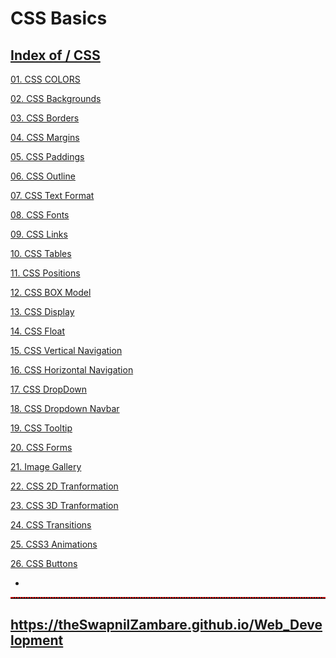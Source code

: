 # CSS Basics

##  <a href="https://theswapnilzambare.github.io/Web_Development/CSS">Index of / CSS</a>


<a href="https://theswapnilzambare.github.io/Web_Development/CSS/CSS_Basics/01_CSS_COLORS.html" target="_blank">01. CSS COLORS</a>

<a href="https://theswapnilzambare.github.io/Web_Development/CSS/CSS_Basics/02_CSS_Backgrounds.html" target="_blank">02. CSS Backgrounds</a>

<a href="https://theswapnilzambare.github.io/Web_Development/CSS/CSS_Basics/03_CSS_Borders.html" target="_blank">03. CSS Borders</a>

<a href="https://theswapnilzambare.github.io/Web_Development/CSS/CSS_Basics/04_CSS_Margins.html" target="_blank">04. CSS Margins</a>

<a href="https://theswapnilzambare.github.io/Web_Development/CSS/CSS_Basics/05_CSS_Paddings.html" target="_blank">05. CSS Paddings</a>

<a href="https://theswapnilzambare.github.io/Web_Development/CSS/CSS_Basics/06_CSS-Outline.html" target="_blank">06. CSS Outline</a>

<a href="https://theswapnilzambare.github.io/Web_Development/CSS/CSS_Basics/07_CSS_TEXT_Format.html" target="_blank">07. CSS Text Format</a>

<a href="https://theswapnilzambare.github.io/Web_Development/CSS/CSS_Basics/08_CSS_Fonts.html" target="_blank">08. CSS Fonts</a>

<a href="https://theswapnilzambare.github.io/Web_Development/CSS/CSS_Basics/09_CSS_Links.html" target="_blank">09. CSS Links</a>

<a href="https://theswapnilzambare.github.io/Web_Development/CSS/CSS_Basics/10_CSS_Tables.html" target="_blank">10. CSS Tables</a>

<a href="https://theswapnilzambare.github.io/Web_Development/CSS/CSS_Basics/11_CSS_Positions.html" target="_blank">11. CSS Positions</a>

<a href="https://theswapnilzambare.github.io/Web_Development/CSS/CSS_Basics/12_CSS_BOX_Model.html" target="_blank">12. CSS BOX Model</a>

<a href="https://theswapnilzambare.github.io/Web_Development/CSS/CSS_Basics/13_CSS_Display.html" target="_blank">13. CSS Display</a>

<a href="https://theswapnilzambare.github.io/Web_Development/CSS/CSS_Basics/14_CSS_Float.html" target="_blank">14. CSS Float</a>

<a href="https://theswapnilzambare.github.io/Web_Development/CSS/CSS_Basics/15_CSS_Vertical_Navigation.html" target="_blank">15. CSS Vertical Navigation</a>

<a href="https://theswapnilzambare.github.io/Web_Development/CSS/CSS_Basics/16_CSS_Horizontal_Navigation.html" target="_blank">16. CSS Horizontal Navigation</a>

<a href="https://theswapnilzambare.github.io/Web_Development/CSS/CSS_Basics/17_CSS_DropDown.html" target="_blank">17. CSS DropDown</a>

<a href="https://theswapnilzambare.github.io/Web_Development/CSS/CSS_Basics/18_CSS_Dropdown_Navbar.html" target="_blank">18. CSS Dropdown Navbar</a>

<a href="https://theswapnilzambare.github.io/Web_Development/CSS/CSS_Basics/19_CSS_Tooltip.html" target="_blank">19. CSS Tooltip</a>

<a href="https://theswapnilzambare.github.io/Web_Development/CSS/CSS_Basics/20_CSS_Forms.html" target="_blank">20. CSS Forms</a>

<a href="https://theswapnilzambare.github.io/Web_Development/CSS/CSS_Basics/21_Image_Gallery.html" target="_blank">21. Image Gallery</a>

<a href="https://theswapnilzambare.github.io/Web_Development/CSS/CSS_Basics/22_CSS_2D_Tranformation.html" target="_blank">22. CSS 2D Tranformation</a>

<a href="https://theswapnilzambare.github.io/Web_Development/CSS/CSS_Basics/23_CSS_3D_Transformation.html" target="_blank">23. CSS 3D Tranformation</a>

<a href="https://theswapnilzambare.github.io/Web_Development/CSS/CSS_Basics/24_CSS_Transitions.html" target="_blank">24. CSS Transitions</a>

<a href="https://theswapnilzambare.github.io/Web_Development/CSS/CSS_Basics/25_CSS_3_Animations.html" target="_blank">25. CSS3 Animations</a>

<a href="https://theswapnilzambare.github.io/Web_Development/CSS/CSS_Basics/26_CSS_Buttons.html" target="_blank">26. CSS Buttons</a>


-

<hr style="border-top: 2px dotted red;">


## <a href="https://theswapnilzambare.github.io/Web_Development">https://theSwapnilZambare.github.io/Web_Development</a> 
